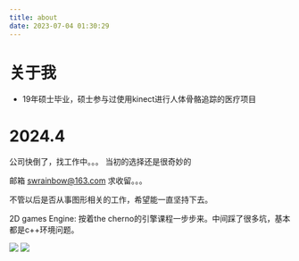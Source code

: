 ```yaml
---
title: about
date: 2023-07-04 01:30:29
---
```


<!-- 
{% meting "106368" "netease" "playlist" "autoplay" "mutex:false" "listmaxheight:340px" "preload:none" "theme:#ad7a86"%} -->

# 关于我
- 19年硕士毕业，硕士参与过使用kinect进行人体骨骼追踪的医疗项目

# 2024.4
公司快倒了，找工作中。。。  当初的选择还是很奇妙的

邮箱 swrainbow@163.com 求收留。。。



不管以后是否从事图形相关的工作，希望能一直坚持下去。

2D games Engine: 按着the cherno的引擎课程一步步来。中间踩了很多坑，基本都是c++环境问题。

![](https://strainbow.oss-cn-hangzhou.aliyuncs.com/IMG_7478.GIF)
![](https://strainbow.oss-cn-hangzhou.aliyuncs.com/20230720152153.png)
